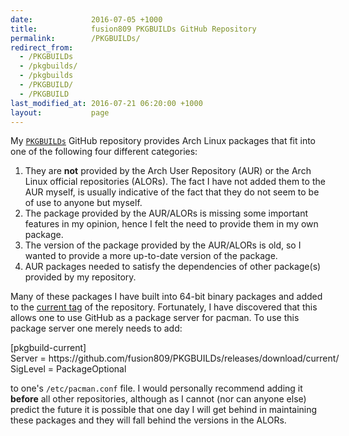 ```yaml
---
date:             2016-07-05 +1000
title:            fusion809 PKGBUILDs GitHub Repository
permalink:        /PKGBUILDs/
redirect_from:    
  - /PKGBUILDs
  - /pkgbuilds/
  - /pkgbuilds
  - /PKGBUILD/
  - /PKGBUILD
last_modified_at: 2016-07-21 06:20:00 +1000
layout:           page
---
```


My [`PKGBUILDs`](https://github.com/fusion809/PKGBUILDs) GitHub repository provides Arch Linux packages that fit into one of the following four different categories:

1. They are **not** provided by the Arch User Repository (AUR) or the Arch Linux official repositories (ALORs). The fact I have not added them to the AUR myself, is usually indicative of the fact that they do not seem to be of use to anyone but myself.
2. The package provided by the AUR/ALORs is missing some important features in my opinion, hence I felt the need to provide them in my own package.
3. The version of the package provided by the AUR/ALORs is old, so I wanted to provide a more up-to-date version of the package.
4. AUR packages needed to satisfy the dependencies of other package(s) provided by my repository.

Many of these packages I have built into 64-bit binary packages and added to the [current tag](https://github.com/fusion809/PKGBUILDs/releases/tag/current) of the repository. Fortunately, I have discovered that this allows one to use GitHub as a package server for pacman. To use this package server one merely needs to add:

<div class="console" style="white-space: pre; width: 725px;">[pkgbuild-current]
Server = https://github.com/fusion809/PKGBUILDs/releases/download/current/
SigLevel = PackageOptional
</div>

to one's `/etc/pacman.conf` file. I would personally recommend adding it **before** all other repositories, although as I cannot (nor can anyone else) predict the future it is possible that one day I will get behind in maintaining these packages and they will fall behind the versions in the ALORs.
